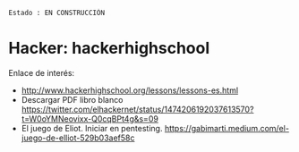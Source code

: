 
```
Estado : EN CONSTRUCCIÓN
```

# Hacker: hackerhighschool

Enlace de interés:
* http://www.hackerhighschool.org/lessons/lessons-es.html
* Descargar PDF libro blanco https://twitter.com/elhackernet/status/1474206192037613570?t=W0oYMNeovixx-Q0cqBPt4g&s=09
* El juego de Eliot. Iniciar en pentesting. https://gabimarti.medium.com/el-juego-de-elliot-529b03aef58c
